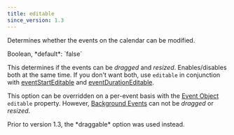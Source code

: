 ```yaml
---
title: editable
since_version: 1.3
---
```


Determines whether the events on the calendar can be modified.

<div class='spec' markdown='1'>
Boolean, *default*: `false`
</div>

This determines if the events can be *dragged* and *resized*. Enables/disables both at the same time. If you don't want both, use `editable` in conjunction with [eventStartEditable](eventStartEditable) and [eventDurationEditable](eventDurationEditable).

This option can be overridden on a per-event basis with the [Event Object](event-object) `editable` property. However, [Background Events](background-events) can not be *dragged* or *resized*.

<div class='version-info' markdown='1'>
Prior to version 1.3, the *draggable* option was used instead.
</div>
